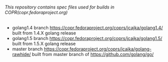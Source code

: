 ###### This repository contains spec files used for builds in COPR(copr.fedoraproject.org)
* golang1.4 branch https://copr.fedoraproject.org/coprs/jcajka/golang1.4/ built from 1.4.X golang release
* golang1.5 branch https://copr.fedoraproject.org/coprs/jcajka/golang1.5/ built from 1.5.X golang release
* master branch https://copr.fedoraproject.org/coprs/jcajka/golang-rawhide/ built from master branch of https://github.com/golang/go/
